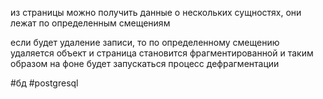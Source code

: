 из страницы можно получить данные о нескольких сущностях, они лежат по определенным смещениям

если будет удаление записи, то по определенному смещению удаляется объект и страница становится фрагментированной и таким образом на фоне будет запускаться процесс дефрагментации

#бд 
#postgresql